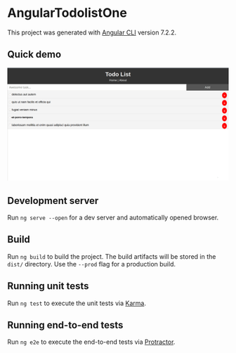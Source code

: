 # AngularTodolistOne

This project was generated with [Angular CLI](https://github.com/angular/angular-cli) version 7.2.2.

## Quick demo
![project-demo-gif](todo-list-angular-demo.gif)

## Development server

Run `ng serve --open` for a dev server and automatically opened browser.


## Build

Run `ng build` to build the project. The build artifacts will be stored in the `dist/` directory. Use the `--prod` flag for a production build.

## Running unit tests

Run `ng test` to execute the unit tests via [Karma](https://karma-runner.github.io).

## Running end-to-end tests

Run `ng e2e` to execute the end-to-end tests via [Protractor](http://www.protractortest.org/).
